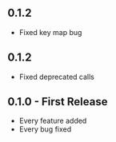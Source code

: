 ## 0.1.2
* Fixed key map bug

## 0.1.2
* Fixed deprecated calls

## 0.1.0 - First Release
* Every feature added
* Every bug fixed
